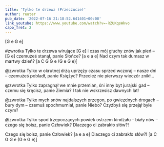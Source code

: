 ```yaml
---
title: 'Tylko te drzewa (Przeczucie)'
author: reuter
pub_date: '2022-07-16 21:18:52.641401+00:00'
link_youtube: https://www.youtube.com/watch?v=-RZUKqsWkvo
capo_fret: 2
---
```


[G e G e]

#zwrotka
Tylko te drzewa wirujące [G e]
i czas mój głuchy znów jak pień – [G e]
czemużeś stanął, panie Słońce? [a e a e]
Nad czym tak dumasz w martwy dzień? [a C G G e (G e G e)]

@zwrotka
Tylko w okrutnej drżą uprzęży
czasu sprzed wczoraj – nasze dni –
czemużeś pobladł, panie Księżyc?
Przecież nie pierwszy wieczór znikł...

@zwrotka
Tylko zapragnął we mnie przemian,
śni inny byt jurajski gad –
czemu się kręcisz, panie Ziemia?
I tak nie wskrzesisz dawnych lat!

@zwrotka
Tylko mych snów najdalszych przegon,
po gwiezdnych drogach – bury dym –
czemuś spochmurniał, panie Niebo?
Czyżbyś się przejął byle czym?

@zwrotka
Tylko spod trzepoczących powiek
ostrzem kindżału – biały nów –
czego się boisz, panie Człowiek?
Dlaczego ci zabrakło słów?!

Czego się boisz, panie Człowiek? [a e a e]
Dlaczego ci zabrakło słów?! [a C G G e (G e G e)]